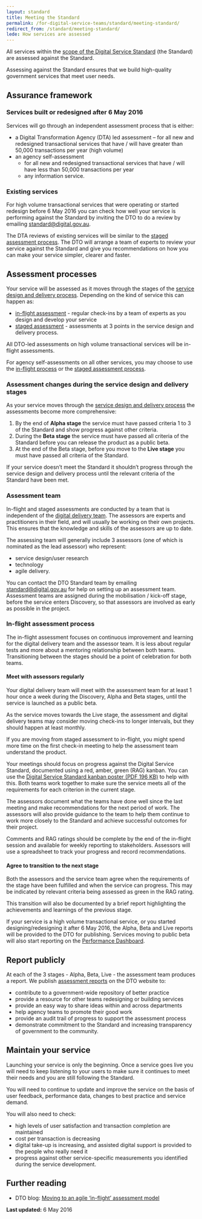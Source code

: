 ```yaml
---
layout: standard
title: Meeting the Standard
permalink: /for-digital-service-teams/standard/meeting-standard/
redirect_from: /standard/meeting-standard/
lede: How services are assessed
---
```

All services within the [scope of the Digital Service Standard](/for-digital-service-teams/standard/scope-of-standard/) (the Standard) are assessed against the Standard.

Assessing against the Standard ensures that we build high-quality government services that meet user needs.

## Assurance framework

### Services built or redesigned after 6 May 2016

Services will go through an independent assessment process that is either:

* <a id="dtoled"></a>a Digital Transformation Agency (DTA) led assessment – for all new and redesigned transactional services that have / will have greater than 50,000 transactions per year (high volume)
* an agency self-assessment
  * for all new and redesigned transactional services that have / will have less than 50,000 transactions per year
  * any information service.

### Existing services

For high volume transactional services that were operating or started redesign before 6 May 2016 you can check how well your service is performing against the Standard by inviting the DTO to do a review by emailing [standard@digital.gov.au](mailto:standard@digital.gov.au).

The DTA reviews of existing services will be similar to the [staged assessment process](/for-digital-service-teams/standard/meeting-standard/staged-assessment-process/). The DTO will arrange a team of experts to review your service against the Standard and give you recommendations on how you can make your service simpler, clearer and faster.

## Assessment processes

Your service will be assessed as it moves through the stages of the [service design and delivery process](/for-digital-service-teams/standard/service-design-and-delivery-process/). Depending on the kind of service this can happen as:

* [in-flight assessment](#inflight) - regular check-ins by a team of experts as you design and develop your service
* [staged assessment](/for-digital-service-teams/standard/meeting-standard/staged-assessment-process/) - assessments at 3 points in the service design and delivery process.

All DTO-led assessments on high volume transactional services will be in-flight assessments.

For agency self-assessments on all other services, you may choose to use the [in-flight process](#inflight) or the [staged assessment process](/for-digital-service-teams/standard/meeting-standard/staged-assessment-process/).

### Assessment changes during the service design and delivery stages

As your service moves through the [service design and delivery process](/for-digital-service-teams/standard/service-design-and-delivery-process/) the assessments become more comprehensive:

1. By the end of **Alpha stage** the service must have passed criteria 1 to 3 of the Standard and show progress against other criteria.
2. During the **Beta stage** the service must have passed all criteria of the Standard before you can release the product as a public beta.
3. At the end of the Beta stage, before you move to the **Live stage** you must have passed all criteria of the Standard.

If your service doesn’t meet the Standard it shouldn’t progress through the service design and delivery process until the relevant criteria of the Standard have been met.

### Assessment team

In-flight and staged assessments are conducted by a team that is independent of the [digital delivery team](/for-digital-service-teams/standard/design-guides/the-team/). The assessors are experts and practitioners in their field, and will usually be working on their own projects. This ensures that the knowledge and skills of the assessors are up to date.

The assessing team will generally include 3 assessors (one of which is nominated as the lead assessor) who represent:

* service design/user research
* technology
* agile delivery.

You can contact the DTO Standard team by emailing [standard@digital.gov.au](mailto:standard@digital.gov.au) for help on setting up an assessment team. Assessment teams are assigned during the mobilisation / kick-off stage, before the service enters Discovery, so that assessors are involved as early as possible in the project.

### <a id="inflight"></a>In-flight assessment process

The in-flight assessment focuses on continuous improvement and learning for the digital delivery team and the assessor team. It is less about regular tests and more about a mentoring relationship between both teams. Transitioning between the stages should be a point of celebration for both teams.

#### Meet with assessors regularly

Your digital delivery team will meet with the assessment team for at least 1 hour once a week during the Discovery, Alpha and Beta stages, until the service is launched as a public beta.

As the service moves towards the Live stage, the assessment and digital delivery teams may consider moving check-ins to longer intervals, but they should happen at least monthly.

If you are moving from staged assessment to in-flight, you might spend more time on the first check-in meeting to help the assessment team understand the product.

Your meetings should focus on progress against the Digital Service Standard, documented using a red, amber, green (RAG) kanban. You can use the [Digital Service Standard kanban poster (PDF 196 KB)](/files/DTO_DSS_KANBAN_POSTER_WCAG_Aug30_A0.pdf) to help with this. Both teams work together to make sure the service meets all of the requirements for each criterion in the current stage.

The assessors document what the teams have done well since the last meeting and make recommendations for the next period of work. The assessors will also provide guidance to the team to help them continue to work more closely to the Standard and achieve successful outcomes for their project.

Comments and RAG ratings should be complete by the end of the in-flight session and available for weekly reporting to stakeholders. Assessors will use a spreadsheet to track your progress and record recommendations.

#### Agree to transition to the next stage

Both the assessors and the service team agree when the requirements of the stage have been fulfilled and when the service can progress. This may be indicated by relevant criteria being assessed as green in the RAG rating.

This transition will also be documented by a brief report highlighting the achievements and learnings of the previous stage.

If your service is a high volume transactional service, or you started designing/redesigning it after 6 May 2016, the Alpha, Beta and Live reports will be provided to the DTO for publishing. Services moving to public beta will also start reporting on the [Performance Dashboard](/what-we-do/platforms/performance/).

## Report publicly

At each of the 3 stages - Alpha, Beta, Live - the assessment team produces a report. We publish [assessment reports](/for-digital-service-teams/standard/assessments/) on the DTO website to:  

* contribute to a government-wide repository of better practice
* provide a resource for other teams redesigning or building services
* provide an easy way to share ideas within and across departments
* help agency teams to promote their good work
* provide an audit trail of progress to support the assessment process
* demonstrate commitment to the Standard and increasing transparency of government to the community.

## Maintain your service

Launching your service is only the beginning. Once a service goes live you will need to keep listening to your users to make sure it continues to meet their needs and you are still following the Standard.

You will need to continue to update and improve the service on the basis of user feedback, performance data, changes to best practice and service demand.

You will also need to check:

* high levels of user satisfaction and transaction completion are maintained
* cost per transaction is decreasing
* digital take-up is increasing, and assisted digital support is provided to the people who really need it
* progress against other service-specific measurements you identified during the service development.

## Further reading

* DTO blog: [Moving to an agile ‘in-flight’ assessment model](/blog/in-flight-assessment-model/)

**Last updated:** 6 May 2016
